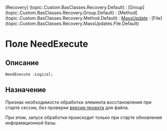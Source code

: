 ﻿---
Link: .Recovery.MassUpdates.Base.@NeedExecute
---

[Recovery]  (topic:.Custom.BasClasses.Recovery.Default) :
[Group]     (topic:.Custom.BasClasses.Recovery.Group.Default) :
[Method]    (topic:.Custom.BasClasses.Recovery.Method.Default) :
[MassUpdate](topic:.Custom.BasClasses.Recovery.MassUpdates.Default) :
[File]      (topic:.Custom.BasClasses.Recovery.MassUpdates.File.Default)

# Поле NeedExecute

## Описание

    NeedExecute :Logical;

## Назначение

Признак необходимости обработки элемента восстановления при старте сессии, без проверки [версии проекта](ExecuteVersion) для файла.

При этом, запуск обработки происходит только при старте обновления информационной базы.